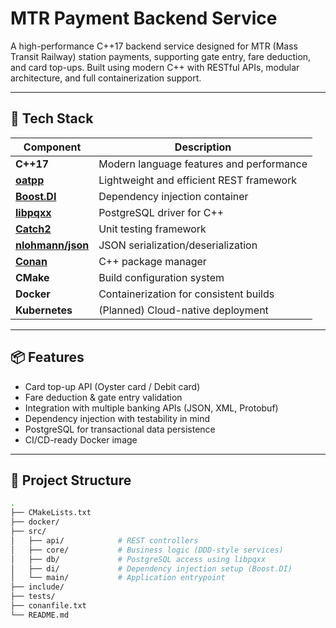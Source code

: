 # MTR Payment Backend Service

A high-performance C++17 backend service designed for MTR (Mass Transit Railway) station payments, supporting gate entry, fare deduction, and card top-ups. Built using modern C++ with RESTful APIs, modular architecture, and full containerization support.

---

## 🚀 Tech Stack

| Component          | Description                                |
|--------------------|--------------------------------------------|
| **C++17**          | Modern language features and performance   |
| **[oatpp](https://github.com/oatpp/oatpp)** | Lightweight and efficient REST framework |
| **[Boost.DI](https://github.com/boost-experimental/di)** | Dependency injection container |
| **[libpqxx](https://github.com/jtv/libpqxx)** | PostgreSQL driver for C++     |
| **[Catch2](https://github.com/catchorg/Catch2)** | Unit testing framework        |
| **[nlohmann/json](https://github.com/nlohmann/json)** | JSON serialization/deserialization |
| **[Conan](https://conan.io/)** | C++ package manager           |
| **CMake**          | Build configuration system                 |
| **Docker**         | Containerization for consistent builds     |
| **Kubernetes**     | (Planned) Cloud-native deployment          |

---

## 📦 Features

- Card top-up API (Oyster card / Debit card)
- Fare deduction & gate entry validation
- Integration with multiple banking APIs (JSON, XML, Protobuf)
- Dependency injection with testability in mind
- PostgreSQL for transactional data persistence
- CI/CD-ready Docker image

---

## 📁 Project Structure

```bash
.
├── CMakeLists.txt
├── docker/
├── src/
│   ├── api/            # REST controllers
│   ├── core/           # Business logic (DDD-style services)
│   ├── db/             # PostgreSQL access using libpqxx
│   ├── di/             # Dependency injection setup (Boost.DI)
│   └── main/           # Application entrypoint
├── include/
├── tests/
├── conanfile.txt
└── README.md
